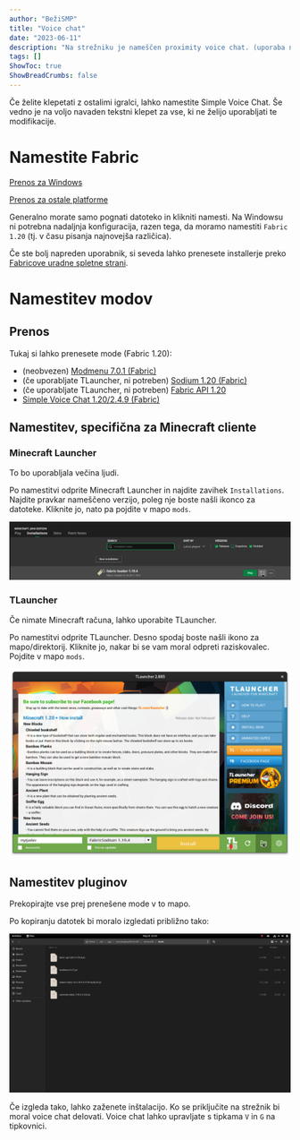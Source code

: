 ```yaml
---
author: "BežiSMP"
title: "Voice chat"
date: "2023-06-11"
description: "Na strežniku je nameščen proximity voice chat. (uporaba ni obvezna - za zdaj ...)"
tags: []
ShowToc: true
ShowBreadCrumbs: false
---
```


Če želite klepetati z ostalimi igralci, lahko namestite Simple Voice Chat. Še vedno je na voljo navaden tekstni klepet za vse, ki ne želijo uporabljati te modifikacije.

# Namestite Fabric

[Prenos za Windows](/mods/fabric-installer-0.11.2.exe)

[Prenos za ostale platforme](/mods/fabric-installer-0.11.2.jar)

Generalno morate samo pognati datoteko in klikniti namesti. Na Windowsu ni potrebna nadaljnja konfiguracija, razen tega, da moramo namestiti `Fabric 1.20` (tj. v času pisanja najnovejša različica).

Če ste bolj napreden uporabnik, si seveda lahko prenesete installerje preko [Fabricove uradne spletne strani](https://fabricmc.net).

# Namestitev modov

## Prenos

Tukaj si lahko prenesete mode (Fabric 1.20):

- (neobvezen) [Modmenu 7.0.1 (Fabric)](/mods/modmenu-7.0.1.jar)
- (če uporabljate TLauncher, ni potreben) [Sodium 1.20 (Fabric)](/mods/sodium-fabric-mc1.20-0.4.10+build.27.jar)
- (če uporabljate TLauncher, ni potreben) [Fabric API 1.20](/mods/fabric-api-0.83.0+1.20.jar)
- [Simple Voice Chat 1.20/2.4.9 (Fabric)](/mods/voicechat-fabric-1.20-2.4.9.jar)

## Namestitev, specifična za Minecraft cliente

### Minecraft Launcher

To bo uporabljala večina ljudi.

Po namestitvi odprite Minecraft Launcher in najdite zavihek `Installations`. Najdite pravkar nameščeno verzijo, poleg nje boste našli ikonco za datoteke. Kliknite jo, nato pa pojdite v mapo `mods`.

![image](/screenshots/openfolder.png)

### TLauncher

Če nimate Minecraft računa, lahko uporabite TLauncher.

Po namestitvi odprite TLauncher. Desno spodaj boste našli ikono za mapo/direktorij. Kliknite jo, nakar bi se vam moral odpreti raziskovalec. Pojdite v mapo `mods`.

![image](/screenshots/tlauncher.png)

## Namestitev pluginov

Prekopirajte vse prej prenešene mode v to mapo.

Po kopiranju datotek bi moralo izgledati približno tako:

![image](/screenshots/plugins.png)

Če izgleda tako, lahko zaženete inštalacijo. Ko se priključite na strežnik bi moral voice chat delovati. Voice chat lahko upravljate s tipkama `V` in `G` na tipkovnici.
